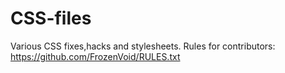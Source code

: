 # CSS-files
Various CSS fixes,hacks and stylesheets.
Rules for contributors: https://github.com/FrozenVoid/RULES.txt
